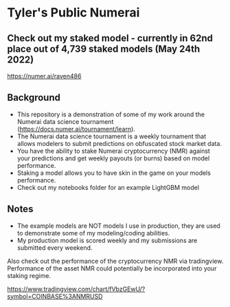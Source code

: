 # Tyler's Public Numerai 

## Check out my staked model - currently in 62nd place out of 4,739 staked models (May 24th 2022)
https://numer.ai/raven486

## Background
- This repository is a demonstration of some of my work around the Numerai data science tournament (https://docs.numer.ai/tournament/learn).  
- The Numerai data science tournament is a weekly tournament that allows modelers to submit predictions on obfuscated stock market data. 
- You have the ability to stake Numerai cryptocurrency (NMR) against your predictions and get weekly payouts (or burns) based on model performance. 
- Staking a model allows you to have skin in the game on your models performance.
- Check out my notebooks folder for an example LightGBM model

## Notes
- The example models are NOT models I use in production, they are used to demonstrate some of my modeling/coding abilities. 
- My production model is scored weekly and my submissions are submitted every weekend.  

Also check out the performance of the cryptocurrency NMR via tradingview.  Performance of the asset NMR could potentially be incorporated into your staking regime.

https://www.tradingview.com/chart/fVbzGEwU/?symbol=COINBASE%3ANMRUSD
